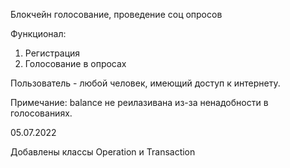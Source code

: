 Блокчейн голосование, проведение соц опросов

Функционал:
  1) Регистрация
  2) Голосование в опросах

Пользователь - любой человек, имеющий доступ к интернету.

Примечание: balance не реилазивана из-за ненадобности в голосованиях.

05.07.2022

Добавлены классы Operation и Transaction

